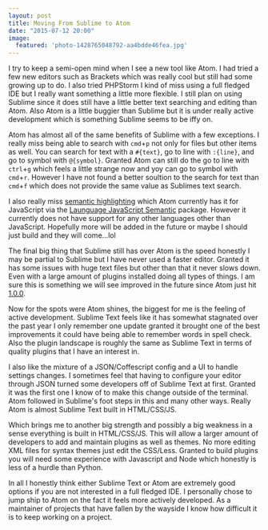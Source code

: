 ```yaml
---
layout: post
title: Moving From Sublime to Atom
date: "2015-07-12 20:00"
image:
  featured: 'photo-1428765048792-aa4bdde46fea.jpg'
---
```


I try to keep a semi-open mind when I see a new tool like Atom.  I had tried a few new editors such as Brackets which was really cool but still had some growing up to do.  I also tried PHPStorm I kind of miss using a full fledged IDE but I really want something a little more flexible.  I still plan on using Sublime since it does still have a little better text searching and editing than Atom.  Also Atom is a little buggier than Sublime but it is under really active development which is something Sublime seems to be iffy on.

Atom has almost all of the same benefits of Sublime with a few exceptions.  I really miss being able to search with `cmd`+`p` not only for files but other items as well. You can search for text with a `#{text}`, go to line with `:{line}`, and go to symbol with `@{symbol}`.  Granted Atom can still do the go to line with `ctrl`+`g` which feels a little strange now and yoy can go to symbol with `cmd`+`r`.  However I have not found a better soultion to the search for text than `cmd`+`f` which does not provide the same value as Sublimes text search.

I also really miss [semantic highlighting](https://medium.com/@evnbr/coding-in-color-3a6db2743a1e) which Atom currently has it for JavaScript via the [Launguage JavaScript Semantic](https://atom.io/packages/language-javascript-semantic) package.  However it currently does not have support for any other languages other than JavaScript.  Hopefully more will be added in the future or maybe I should just build and they will come...lol

The final big thing that Sublime still has over Atom is the speed honestly I may be partial to Sublime but I have never used a faster editor.  Granted it has some issues with huge text files but other than that it never slows down.  Even with a large amount of plugins installed doing all types of things.  I am sure this is something we will see improved in the future since Atom just hit [1.0.0](http://blog.atom.io/2015/06/25/atom-1-0.html).

Now for the spots were Atom shines, the biggest for me is the feeling of active development.  Sublime Text feels like it has somewhat stagnated over the past year I only remember one update granted it brought one of the best improvements it could have being able to remember words in spell check. Also the plugin landscape is roughly the same as Sublime Text in terms of quality plugins that I have an interest in.

I also like the mixture of a JSON/Coffescript config and a UI to handle settings changes.  I sometimes feel that having to configure your editor through JSON turned some developers off of Sublime Text at first.  Granted it was the first one I know of to make this change outside of the terminal. Atom followed in Sublime's foot steps in this and many other ways. Really Atom is almost Sublime Text built in HTML/CSS/JS.

Which brings me to another big strength and possibly a big weakness in a sense everything is built in HTML/CSS/JS. This will allow a larger amount of developers to add and maintain plugins as well as themes. No more editing XML files for syntax themes just edit the CSS/Less. Granted to build plugins you will need some experience with Javascript and Node which honestly is less of a hurdle than Python.

In all I honestly think either Sublime Text or Atom are extremely good options if you are not interested in a full fledged IDE. I personally chose to jump ship to Atom on the fact it feels more actively developed. As a maintainer of projects that have fallen by the wayside I know how difficult it is to keep working on a project.